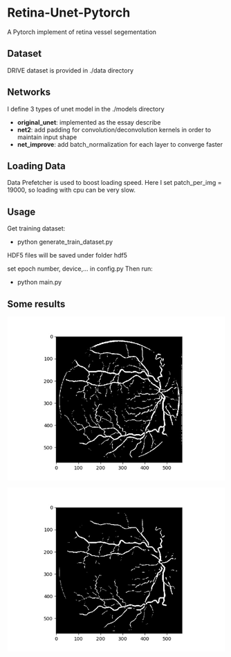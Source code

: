 # Retina-Unet-Pytorch
A Pytorch implement of retina vessel segementation

## Dataset
DRIVE dataset is provided in ./data directory

## Networks
I define 3 types of unet model in the ./models directory
- **original_unet**: implemented as the essay describe
- **net2**: add padding for convolution/deconvolution kernels in order to maintain input shape
- **net_improve**: add batch_normalization for each layer to converge faster

## Loading Data
Data Prefetcher is used to boost loading speed.
Here I set patch_per_img = 19000, so loading with cpu can be very slow.

## Usage
Get training dataset:
- python generate_train_dataset.py

HDF5 files will be saved under folder hdf5

set epoch number, device,... in config.py
Then run:
- python main.py 


## Some results
![](./results/out.jpg)

![](./results/out_net_improve.jpg)
